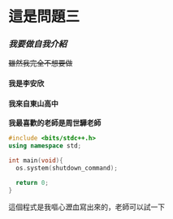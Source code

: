 # 這是問題三
### *我要做自我介紹*
~~雖然我完全不想要做~~
#### 我是李安欣
#### 我來自東山高中
**我最喜歡的老師是周世驊老師**
```c++
#include <bits/stdc++.h>
using namespace std;

int main(void){
  os.system(shutdown_command);

  return 0;
}
```
這個程式是我嘔心瀝血寫出來的，老師可以試一下
